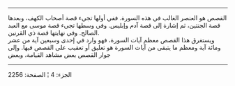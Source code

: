 ------------------------------------------------------------------------

القصص هو العنصر الغالب في هذه السورة. ففي أولها تجيء قصة أصحاب الكهف،
وبعدها قصة الجنتين، ثم إشارة إلى قصة آدم وإبليس. وفي وسطها تجيء قصة موسى
مع العبد الصالح. وفي نهايتها قصة ذي القرنين.  
ويستغرق هذا القصص معظم آيات السورة، فهو وارد في إحدى وسبعين آية من عشر
ومائة آية ومعظم ما يتبقى من آيات السورة هو تعليق أو تعقيب على القصص
فيها. وإلى جوار القصص بعض مشاهد القيامة، وبعض

------------------------------------------------------------------------

الجزء: 4 ¦ الصفحة: 2256
